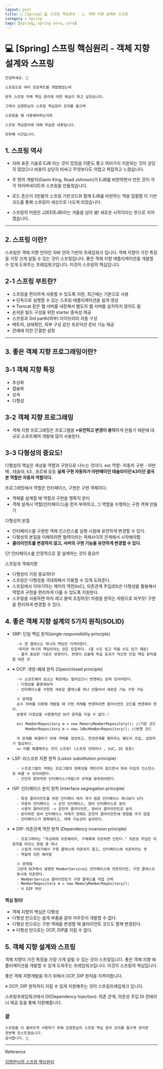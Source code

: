 ```yaml
---
layout: post
title: 📖 [Spring] 💻 스프링 핵심원리 - 1. 객체 지향 설계와 스프링
category : Spring
tags: [spring, spring core, core]
---
```


# 💻 [Spring] 스프링 핵심원리 - 객체 지향 설계와 스프링

    안녕하세요. 👋
    
    스프링으로 여러 프로젝트를 개발했었는데 
    
    문득 스프링 자체 핵심 원리에 대한 복습이 하고 싶었습니다.
    
    그래서 김영한님의 스프링 핵심원리 강의를 들으며 
    
    스프링을 왜 사용해야하는지와
    
    스프링 핵심원리에 대해 학습한 내용입니다. 
    
    첫번째 시간입니다.
        
## 1. 스프링 역사

- 자바 표준 기술로 EJB 라는 것이 있었음 이론도 좋고 여러가지 지원되는 것이 상당히 많았으나 비용이 상당히 비싸고 무엇보다도 어렵고 복잡하고 느렸습니다.

- 두 명의 개발자(Gavin King, Road Johnson)가 EJB를 비판하면서 만든 것이 각각 하이버네이트와 스프링을 만들었습니다.

- 로드 존슨이 3만줄의 스프링 기반코드와 함께 EJB를 비판하는 책을 집필함 이 기반 코드를 통해 스프링이 세상으로 나오게 되었습니다.

- 스프링의 어원은 J2EE(EJB)라는 겨울을 넘어 봄! 새로운 시작이라는 뜻으로 지어졌습니다.
   
-------------

## 2. 스프링 이란?

스프링은 객체 지향 언어인 자바 언어 기반의 프레임워크 입니다.
객체 지향이 가진 특징을 가장 크게 살릴 수 있는 것이 스프링입니다.
좋은 객체 지향 애플리케이션을 개발할 수 있게 도와주는 프레임워크입니다.
이것이 스프링의 핵심입니다.

## 2-1 스프링 부트란?

- 스프링을 편리하게 사용할 수 있도록 지원, 최근에는 기본으로 사용
- ※ 단독으로 실행할 수 있는 스프링 애플리케이션을 쉽게 생성
- ※ Tomcat 같은 웹 서버를 내장해서 별도의 웹 서버를 설치하지 않아도 됨
- 손쉬운 빌드 구성을 위한 starter 종속성 제공
- 스프링과 3rd parth(외부) 라이브러리 자동 구성
- 메트릭, 상태확인, 외부 구성 같은 프로덕션 준비 기능 제공
- 관례에 의한 간결한 설정 

---------------

## 3. 좋은 객체 지향 프로그래밍이란?

## 3-1 객체 지향 특징

- 추상화
- 캡슐화
- 상속
- 다형성

## 3-2 객체 지향 프로그래밍

- 객체 지향 프로그래밍은 프로그램을 ※<b>유연하고 변경이 용이</b>하게 만들기 때문에 대규모 소프트웨어 개발에 많이 사용된다.

## 3-3 다형성의 중요도!
다형성의 핵심은 세상을 역할과 구현으로 나누는 것이다.  ex) 역할- 자동차     구현 - 아반떼 , 테슬라, k3 , 포르쉐 등등
<b>실제 구현 자동차가 아반떼이던 테슬라이던 k3이던 결국 본 역할은 자동차 역할이다.</b> 

프로그래밍에서 역할은 인터페이스, 구현은 구현 객체이다.
- 객체를 설계할 때 역할과 구현을 명확히 분리
- 객체 설계시 역할(인터페이스)을 먼저 부여하고, 그 역할을 수행하는 구현 객체 만들기

다형성의 본질
- 인터페이스를 구현한 객체 인스턴스를 실행 시점에 유연하게 변경할 수 있다.
- 다형성의 본질을 이해하려면 협력이라는 객체사이의 관계에서 시작해야함
- <b>클라이언트를 변경하지 않고, 서버의 구현 기능을 유연하게 변경할 수 있다.</b> 

단! 인터페이스를 안정적으로 잘 설계하는 것이 중요!!!
  
스프링과 객체지향
- 다형성이 가장 중요하다!
- 스프링은 다형성을 극대화해서 이용할 수 있게 도와준다.
- 스프링에서 이야기하는 제어의 역전(IoC), 의존관계 주입(DI)은 다형성을 활용해서 역할과 구현을 편리하게 다룰 수 있도록 지원한다.
- 스프링을 사용하면 마치 레고 블럭 조립하듯! 차량을 원하는 차량으로 바꾸듯! 구현을 편리하게 변경할 수 있다.  
   
## 4. 좋은 객체 지향 설계의 5가지 원칙(SOLID)

- SRP: 단일 책임 원칙(single responsibility principle)
    
        -※ 한 클래스는 하나의 책임만 가져아한다.
        -하지만 하나의 책임이라는 것은 모호하다. (클 수도 있고 작을 수도 있기 때문)
        - 결국 중요한 기준은 변경이다. 변경이 있을때 파급 효과가 적으면 단일 책임 원칙을 잘 따른 것

- ※ OCP: 개방-폐쇄 원칙 (Open/closed principle) 

        -※ 소프트웨어 요소는 확장에는 열려있으나 변경에는 닫혀 있어야한다.
        - 다형성을 활용해보자
        - 인터페이스를 구현한 새로운 클래스를 하나 만들어서 새로운 기능 구현 가능
        
        ※ 문제점
        순수 자바를 이용해 개발할 때 구현 객체를 변경하려면 클라이언트 코드를 변경해야 한다.
        분명히 다형성을 사용했지만 OCP 원칙을 지킬 수 없다.!
       
        ex) MemberRepository m = new MemoryMemberRepository(); //기존 코드
            MemberRepository m = new JdbcMemberRepository(); //변경 코드
            
        이 문제를 해결하기 위해 객체를 생성하고, 연관관계를 맺어주는 별도의 조립, 설정자가 필요하다.
        => 이를 해결해주는 것이 스프링! (스프링 컨테이너 , IoC, DI 등등)
        
- LSP: 리스코프 치환 원칙 (Liskov substitution principle)

        - ※프로그램의 객체는 프로그램의 정확성을 깨뜨리지 않으면서 하위 타입의 인스턴스로 바꿀 수 있어야한다.
        - 간단히 말하자면 인터페이스(역할)의 규약을 맞춰줘야한다.

- ISP: 인터페이스 분리 원칙 (Interface segregation principle)

        - 특정 클라이언트를 위한 인터페이 여러 개가 범용 인터페이스 하나보다 낫다
        - 자동차 인터페이스 -> 운전 인터페이스, 정비 인터페이스로 분리
        - 사용자 클라이언트 -> 운전자 클라이언트, 정비사 클라이언트로 분리
        - 분리하면 정비 인터페이스 자체가 변해도 운전자 클라이언트에 영향을 주지 않음
        - 인터페이스가 명확해지고, 대체 가능성이 높아진다.

- ※ DIP: 의존관계 역전 원칙 (Dependency inversion principle)

        - 프로그래머는 "추상화에 의존해야지, 구체화에 의존하면 안된다." 의존성 주입은 이원칙을 따르는 방법 중 하나
        - ※쉽게 이야기해서 구현 클래스에 의존하지 말고, 인터페이스에 의존하라는 뜻
        - 역할에 의존 해야함
        
        ※ 문제점
        그런데 OCP에서 설명한 MemberService는 인터페이스에 의존하지만, 구현 클래스도
        동시에 의존한다.
        - MemberService 클라이언트가 구현 클래스를 직접 선택
        - MemberRepository m = new MemoryMemberRepository();
        - ※ DIP 위반

#### <b>핵심 정리! </b>
- 객체 지향의 핵심은 다형성
- 다형성 만으로는 쉽게 부품을 갈아 끼우듯이 개발할 수 없다.
- 다형성 만으로는 구현 객체를 변경할 때 클라이언트 코드도 함께 변경된다.
- ※ 다형성 만으로는 OCP, DIP를 지킬 수 없다. 

## 5. 객체 지향 설계와 스프링

객체 지향이 가진 특징을 가장 크게 살릴 수 있는 것이 스프링입니다.
좋은 객체 지향 애플리케이션을 개발할 수 있게 도와주는 프레임워크입니다.
이것이 스프링의 핵심입니다.

좋은 객체 지향개발을 하기 위해서 OCP, DIP 원칙을 지켜야합니다.

※ OCP, DIP 원칙까지 지킬 수 있게 지원해주는 것이 스프링프레임워크 입니다.

스프링프레임워크에서
DI(Dependency Injection): 의존 관계, 의존성 주입
DI 컨테이너 제공 등을 통해 지원해줍니다.

### 끝
    
    스프링을 더 올바르게 사용하기 위해 김영한님의 스프링 핵심 원리 강의를 들으며 정리한
    첫번째 포스트였습니다.
    감사합니다. 🙏
    

-------------------------------------------------

Reference

[김영한님의 스프링 핵심원리](https://www.inflearn.com/course/%EC%8A%A4%ED%94%84%EB%A7%81-%ED%95%B5%EC%8B%AC-%EC%9B%90%EB%A6%AC-%EA%B8%B0%EB%B3%B8%ED%8E%B8#)
